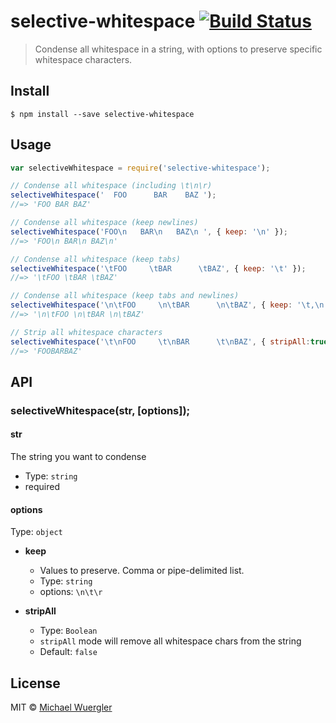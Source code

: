 # selective-whitespace [![Build Status](https://travis-ci.org/radiovisual/selective-whitespace.svg)](https://travis-ci.org/radiovisual/selective-whitespace)

> Condense all whitespace in a string, with options to preserve specific whitespace characters.

## Install

```
$ npm install --save selective-whitespace
```

## Usage

```js
var selectiveWhitespace = require('selective-whitespace');

// Condense all whitespace (including \t\n\r)
selectiveWhitespace('  FOO      BAR    BAZ ');
//=> 'FOO BAR BAZ'

// Condense all whitespace (keep newlines)
selectiveWhitespace('FOO\n   BAR\n   BAZ\n ', { keep: '\n' });
//=> 'FOO\n BAR\n BAZ\n'

// Condense all whitespace (keep tabs)
selectiveWhitespace('\tFOO     \tBAR      \tBAZ', { keep: '\t' });
//=> '\tFOO \tBAR \tBAZ'

// Condense all whitespace (keep tabs and newlines)
selectiveWhitespace('\n\tFOO     \n\tBAR      \n\tBAZ', { keep: '\t,\n' });
//=> '\n\tFOO \n\tBAR \n\tBAZ'

// Strip all whitespace characters
selectiveWhitespace('\t\nFOO     \t\nBAR      \t\nBAZ', { stripAll:true });
//=> 'FOOBARBAZ'
```

## API

### selectiveWhitespace(str, [options]);

#### str
The string you want to condense
- Type: `string`
- required

#### options
Type: `object`
  
  - **keep**
    - Values to preserve. Comma or pipe-delimited list.
    - Type: `string`
    - options: `\n\t\r`
  
  - **stripAll**
    - Type: `Boolean`
    - `stripAll` mode will remove all whitespace chars from the string
    - Default: `false`
  
  
## License

MIT © [Michael Wuergler](http://numetriclabs.com)

